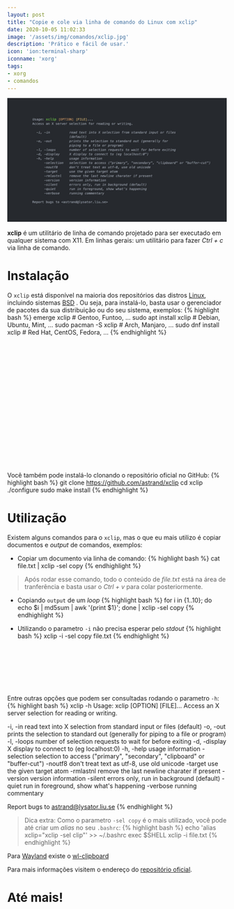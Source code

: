 ```yaml
---
layout: post
title: "Copie e cole via linha de comando do Linux com xclip"
date: 2020-10-05 11:02:33
image: '/assets/img/comandos/xclip.jpg'
description: 'Prático e fácil de usar.'
icon: 'ion:terminal-sharp'
iconname: 'xorg'
tags:
- xorg
- comandos
---
```


![Copie e cole via linha de comando do Linux com xclip](/assets/img/comandos/xclip.jpg)

**xclip** é um utilitário de linha de comando projetado para ser executado em qualquer sistema com X11. Em linhas gerais: um utilitário para fazer *Ctrl + c* via linha de comando.

# Instalação
O `xclip` está disponível na maioria dos repositórios das distros [Linux](), incluindo sistemas [BSD]() . Ou seja, para instalá-lo, basta usar o gerenciador de pacotes da sua distribuição ou do seu sistema, exemplos:
{% highlight bash %}
emerge xclip # Gentoo, Funtoo, ...
sudo apt install xclip # Debian, Ubuntu, Mint, ...
sudo pacman -S xclip # Arch, Manjaro, ...
sudo dnf install xclip # Red Hat, CentOS, Fedora, ...
{% endhighlight %}

<!-- QUADRADO -->
<script async src="//pagead2.googlesyndication.com/pagead/js/adsbygoogle.js"></script>
<ins class="adsbygoogle"
style="display:inline-block;width:336px;height:280px"
data-ad-client="ca-pub-2838251107855362"
data-ad-slot="5351066970"></ins>
<script>
(adsbygoogle = window.adsbygoogle || []).push({});
</script>

Você também pode instalá-lo clonando o repositório oficial no GitHub:
{% highlight bash %}
git clone https://github.com/astrand/xclip
cd xclip
./configure
sudo make install
{% endhighlight %}

# Utilização
Existem alguns comandos para o `xclip`, mas o que eu mais utilizo é copiar documentos e *output* de comandos, exemplos:
+ Copiar um documento via linha de comando:
{% highlight bash %}
cat file.txt | xclip -sel copy
{% endhighlight %}
> Após rodar esse comando, todo o conteúdo de *file.txt* está na área de tranferência e basta usar o *Ctrl + v* para colar posteriormente.

+ Copiando `output` de um *loop*
{% highlight bash %}
for i in {1..10}; do echo $i | md5sum | awk '{print $1}'; done | xclip -sel copy
{% endhighlight %}

+ Utilizando o parametro `-i` não precisa esperar pelo *stdout*
{% highlight bash %}
xclip -i -sel copy file.txt
{% endhighlight %}

<!-- MINI ANÚNCIO -->
<script async src="//pagead2.googlesyndication.com/pagead/js/adsbygoogle.js"></script>
<!-- Games Root -->
<ins class="adsbygoogle"
style="display:inline-block;width:730px;height:95px"
data-ad-client="ca-pub-2838251107855362"
data-ad-slot="5351066970"></ins>
<script>
(adsbygoogle = window.adsbygoogle || []).push({});
</script>

Entre outras opções que podem ser consultadas rodando o parametro `-h`:
{% highlight bash %}
xclip -h
Usage: xclip [OPTION] [FILE]...
Access an X server selection for reading or writing.

  -i, -in          read text into X selection from standard input or files
                   (default)
  -o, -out         prints the selection to standard out (generally for
                   piping to a file or program)
  -l, -loops       number of selection requests to wait for before exiting
  -d, -display     X display to connect to (eg localhost:0)
  -h, -help        usage information
      -selection   selection to access ("primary", "secondary", "clipboard" or "buffer-cut")
      -noutf8      don't treat text as utf-8, use old unicode
      -target      use the given target atom
      -rmlastnl    remove the last newline charater if present
      -version     version information
      -silent      errors only, run in background (default)
      -quiet       run in foreground, show what's happening
      -verbose     running commentary

Report bugs to <astrand@lysator.liu.se>
{% endhighlight %}

> Dica extra: Como o parametro `-sel copy` é o mais utilizado, você pode até criar um *alias* no seu `.bashrc`:
{% highlight bash %}
echo 'alias xclip="xclip -sel clip"' >> ~/.bashrc
exec $SHELL
xclip -i file.txt
{% endhighlight %}

Para [Wayland](https://terminalroot.com.br/2020/05/personalize-o-seu-ubuntu-com-wayland-sway-ulauncher-waybar.html) existe o [wl-clipboard](https://github.com/bugaevc/wl-clipboard)

Para mais informações visitem o endereço do [repositório oficial](https://github.com/astrand/xclip).

# Até mais!

<!-- RETANGULO LARGO 2 -->
<script async src="//pagead2.googlesyndication.com/pagead/js/adsbygoogle.js"></script>
<ins class="adsbygoogle"
style="display:block; text-align:center;"
data-ad-layout="in-article"
data-ad-format="fluid"
data-ad-client="ca-pub-2838251107855362"
data-ad-slot="8549252987"></ins>
<script>
(adsbygoogle = window.adsbygoogle || []).push({});
</script>

